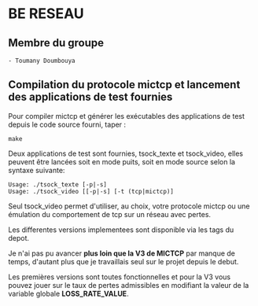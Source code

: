 # BE RESEAU

## Membre du groupe
    - Toumany Doumbouya
    
## Compilation du protocole mictcp et lancement des applications de test fournies

Pour compiler mictcp et générer les exécutables des applications de test depuis le code source fourni, taper :

    make

Deux applications de test sont fournies, tsock_texte et tsock_video, elles peuvent être lancées soit en mode puits, soit en mode source selon la syntaxe suivante:

    Usage: ./tsock_texte [-p|-s]
    Usage: ./tsock_video [[-p|-s] [-t (tcp|mictcp)]

Seul tsock_video permet d'utiliser, au choix, votre protocole mictcp ou une émulation du comportement de tcp sur un réseau avec pertes.

Les differentes versions implementees sont disponible via les tags du depot. 

Je n'ai pas pu avancer **plus loin que la V3 de MICTCP** par manque de temps, d'autant plus que je travaillais seul sur le projet depuis le debut.

Les premières versions sont toutes fonctionnelles et pour la V3 vous pouvez jouer sur le taux de pertes admissibles en modifiant la valeur de la variable globale **LOSS_RATE_VALUE**.
